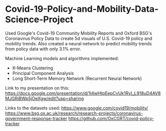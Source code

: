 # Covid-19-Policy-and-Mobility-Data-Science-Project

Used Google's Covid-19 Community Mobility Reports and Oxford BSG's Coronavirus Policy Data to create 5d visuals of U.S. Covid-19 policy and mobility trends. Also created a neural network to predict mobility trends from policy data with only 3.1% error. 


Machine Learning models and algorithms implemented:
- K-Means Clustering
- Principal Component Analysis
- Long Short-Term Memory Network (Recurrent Neural Network)

Link to my presentation on this:
https://docs.google.com/presentation/d/1l4wHtpEepCvUk1RyI_L918uD4AV8MJGRiBWp5jOeXgw/edit?usp=sharing

Links to the datasets used:
https://www.google.com/covid19/mobility/
https://www.bsg.ox.ac.uk/research/research-projects/coronavirus-government-response-tracker
https://github.com/OxCGRT/covid-policy-tracker
